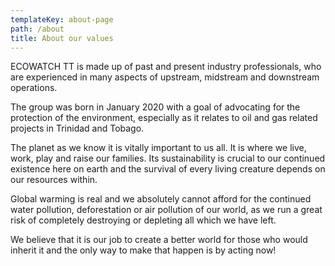 ```yaml
---
templateKey: about-page
path: /about
title: About our values
---
```

ECOWATCH TT is made up of past and present industry professionals, who are experienced in many aspects of upstream, midstream and downstream operations. 

The group was born in January 2020 with a goal of advocating for the protection of the environment, especially as it relates to oil and gas related projects in Trinidad and Tobago. 
 
The planet as we know it is vitally important to us all. It is where we live, work, play and raise our families. Its sustainability is crucial to our continued existence here on earth and the survival of every living creature depends on our resources within.
  
Global warming is real and we absolutely cannot afford for the continued water pollution, deforestation or air pollution of our world, as we run a great risk of completely destroying or depleting all which we have left. 


We believe that it is our job to create a better world for those who would inherit it and the only way to make that happen is by acting now! 